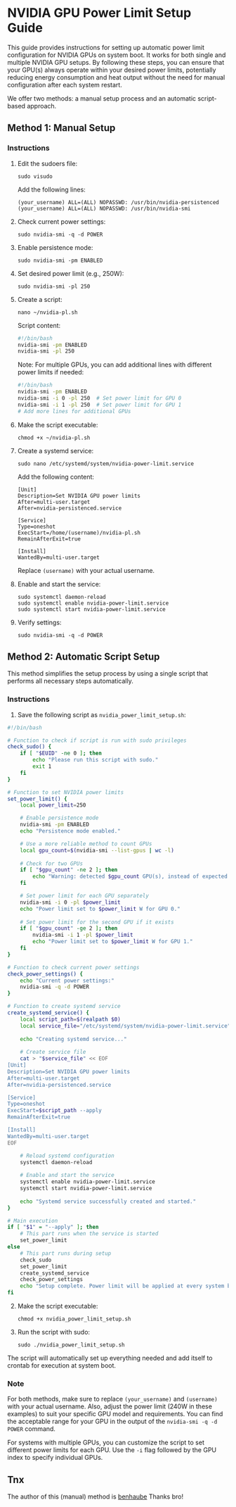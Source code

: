 # NVIDIA GPU Power Limit Setup Guide

This guide provides instructions for setting up automatic power limit configuration for NVIDIA GPUs on system boot. It works for both single and multiple NVIDIA GPU setups. By following these steps, you can ensure that your GPU(s) always operate within your desired power limits, potentially reducing energy consumption and heat output without the need for manual configuration after each system restart.

We offer two methods: a manual setup process and an automatic script-based approach.

## Method 1: Manual Setup

### Instructions

1. Edit the sudoers file:
   ```
   sudo visudo
   ```
   Add the following lines:
   ```
   (your_username) ALL=(ALL) NOPASSWD: /usr/bin/nvidia-persistenced
   (your_username) ALL=(ALL) NOPASSWD: /usr/bin/nvidia-smi
   ```

2. Check current power settings:
   ```
   sudo nvidia-smi -q -d POWER
   ```

3. Enable persistence mode:
   ```
   sudo nvidia-smi -pm ENABLED
   ```

4. Set desired power limit (e.g., 250W):
   ```
   sudo nvidia-smi -pl 250
   ```

5. Create a script:
   ```
   nano ~/nvidia-pl.sh
   ```
   Script content:
   ```bash
   #!/bin/bash
   nvidia-smi -pm ENABLED
   nvidia-smi -pl 250
   ```
   Note: For multiple GPUs, you can add additional lines with different power limits if needed:
   ```bash
   #!/bin/bash
   nvidia-smi -pm ENABLED
   nvidia-smi -i 0 -pl 250  # Set power limit for GPU 0
   nvidia-smi -i 1 -pl 250  # Set power limit for GPU 1
   # Add more lines for additional GPUs
   ```

6. Make the script executable:
   ```
   chmod +x ~/nvidia-pl.sh
   ```

7. Create a systemd service:
   ```
   sudo nano /etc/systemd/system/nvidia-power-limit.service
   ```
   Add the following content:
   ```
   [Unit]
   Description=Set NVIDIA GPU power limits
   After=multi-user.target
   After=nvidia-persistenced.service

   [Service]
   Type=oneshot
   ExecStart=/home/(username)/nvidia-pl.sh
   RemainAfterExit=true

   [Install]
   WantedBy=multi-user.target
   ```
   Replace `(username)` with your actual username.

8. Enable and start the service:
   ```
   sudo systemctl daemon-reload
   sudo systemctl enable nvidia-power-limit.service
   sudo systemctl start nvidia-power-limit.service
   ```

9. Verify settings:
   ```
   sudo nvidia-smi -q -d POWER
   ```

## Method 2: Automatic Script Setup

This method simplifies the setup process by using a single script that performs all necessary steps automatically.

### Instructions

1. Save the following script as `nvidia_power_limit_setup.sh`:

```bash
#!/bin/bash

# Function to check if script is run with sudo privileges
check_sudo() {
    if [ "$EUID" -ne 0 ]; then
        echo "Please run this script with sudo."
        exit 1
    fi
}

# Function to set NVIDIA power limits
set_power_limit() {
    local power_limit=250

    # Enable persistence mode
    nvidia-smi -pm ENABLED
    echo "Persistence mode enabled."

    # Use a more reliable method to count GPUs
    local gpu_count=$(nvidia-smi --list-gpus | wc -l)
    
    # Check for two GPUs
    if [ "$gpu_count" -ne 2 ]; then
        echo "Warning: detected $gpu_count GPU(s), instead of expected 2."
    fi

    # Set power limit for each GPU separately
    nvidia-smi -i 0 -pl $power_limit
    echo "Power limit set to $power_limit W for GPU 0."
    
    # Set power limit for the second GPU if it exists
    if [ "$gpu_count" -ge 2 ]; then
        nvidia-smi -i 1 -pl $power_limit
        echo "Power limit set to $power_limit W for GPU 1."
    fi
}

# Function to check current power settings
check_power_settings() {
    echo "Current power settings:"
    nvidia-smi -q -d POWER
}

# Function to create systemd service
create_systemd_service() {
    local script_path=$(realpath $0)
    local service_file="/etc/systemd/system/nvidia-power-limit.service"
    
    echo "Creating systemd service..."
    
    # Create service file
    cat > "$service_file" << EOF
[Unit]
Description=Set NVIDIA GPU power limits
After=multi-user.target
After=nvidia-persistenced.service

[Service]
Type=oneshot
ExecStart=$script_path --apply
RemainAfterExit=true

[Install]
WantedBy=multi-user.target
EOF

    # Reload systemd configuration
    systemctl daemon-reload
    
    # Enable and start the service
    systemctl enable nvidia-power-limit.service
    systemctl start nvidia-power-limit.service
    
    echo "Systemd service successfully created and started."
}

# Main execution
if [ "$1" = "--apply" ]; then
    # This part runs when the service is started
    set_power_limit
else
    # This part runs during setup
    check_sudo
    set_power_limit
    create_systemd_service
    check_power_settings
    echo "Setup complete. Power limit will be applied at every system boot."
fi
```

2. Make the script executable:
   ```
   chmod +x nvidia_power_limit_setup.sh
   ```

3. Run the script with sudo:
   ```
   sudo ./nvidia_power_limit_setup.sh
   ```

The script will automatically set up everything needed and add itself to crontab for execution at system boot.

### Note
For both methods, make sure to replace `(your_username)` and `(username)` with your actual username. Also, adjust the power limit (240W in these examples) to suit your specific GPU model and requirements. You can find the acceptable range for your GPU in the output of the `nvidia-smi -q -d POWER` command.

For systems with multiple GPUs, you can customize the script to set different power limits for each GPU. Use the `-i` flag followed by the GPU index to specify individual GPUs.

## Tnx
The author of this (manual) method is [benhaube](https://www.reddit.com/r/Fedora/comments/11lh9nn/set_nvidia_gpu_power_and_temp_limit_on_boot/)
Thanks bro!
